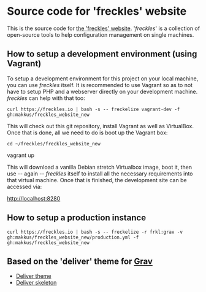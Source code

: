 # Source code for 'freckles' website

This is the source code for [the 'freckles' website](https://freckles.io). '*freckles*' is a collection of open-source tools to help configuration management on single machines.

## How to setup a development environment (using Vagrant)

To setup a development environment for this project on your local machine, you can use *freckles* itself. It is recommended to use Vagrant so as to not have to setup PHP and a webserver directly on your development machine. *freckles* can help with that too:

    curl https://freckles.io | bash -s -- freckelize vagrant-dev -f gh:makkus/freckles_website_new

This will check out this git repository, install Vagrant as well as VirtualBox. Once that is done, all we need to do is boot up the Vagrant box:

    cd ~/freckles/freckles_website_new
   vagrant up
   
This will download a vanilla Debian stretch Virtualbox image, boot it, then use -- again -- *freckles* itself to install all the necessary requirements into that virtual machine. Once that is finished, the development site can be accessed via:

[http://localhost:8280](http://localhost:8280)


## How to setup a production instance

    curl https://freckles.io | bash -s -- freckelize -r frkl:grav -v gh:makkus/freckles_website_new/production.yml -f gh:makkus/freckles_website_new

## Based on the 'deliver' theme for [Grav](https://getgrav.org)

- [Deliver theme](https://github.com/getgrav/grav-theme-deliver)
- [Deliver skeleton](http://getgrav.org/downloads/skeletons#extras)


